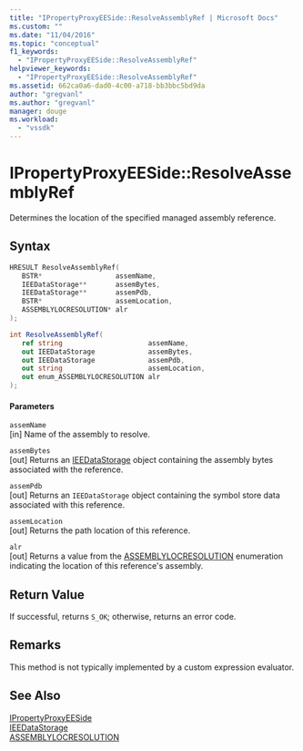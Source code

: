 ```yaml
---
title: "IPropertyProxyEESide::ResolveAssemblyRef | Microsoft Docs"
ms.custom: ""
ms.date: "11/04/2016"
ms.topic: "conceptual"
f1_keywords: 
  - "IPropertyProxyEESide::ResolveAssemblyRef"
helpviewer_keywords: 
  - "IPropertyProxyEESide::ResolveAssemblyRef"
ms.assetid: 662ca0a6-dad0-4c00-a718-bb3bbc5bd9da
author: "gregvanl"
ms.author: "gregvanl"
manager: douge
ms.workload: 
  - "vssdk"
---
```

# IPropertyProxyEESide::ResolveAssemblyRef
Determines the location of the specified managed assembly reference.  
  
## Syntax  
  
```cpp  
HRESULT ResolveAssemblyRef(  
   BSTR*                  assemName,  
   IEEDataStorage**       assemBytes,  
   IEEDataStorage**       assemPdb,  
   BSTR*                  assemLocation,  
   ASSEMBLYLOCRESOLUTION* alr  
);  
```  
  
```csharp  
int ResolveAssemblyRef(  
   ref string                     assemName,  
   out IEEDataStorage             assemBytes,  
   out IEEDataStorage             assemPdb,  
   out string                     assemLocation,  
   out enum_ASSEMBLYLOCRESOLUTION alr  
);  
```  
  
#### Parameters  
 `assemName`  
 [in] Name of the assembly to resolve.  
  
 `assemBytes`  
 [out] Returns an [IEEDataStorage](../../../extensibility/debugger/reference/ieedatastorage.md) object containing the assembly bytes associated with the reference.  
  
 `assemPdb`  
 [out] Returns an `IEEDataStorage` object containing the symbol store data associated with this reference.  
  
 `assemLocation`  
 [out] Returns the path location of this reference.  
  
 `alr`  
 [out] Returns a value from the [ASSEMBLYLOCRESOLUTION](../../../extensibility/debugger/reference/assemblylocresolution.md) enumeration indicating the location of this reference's assembly.  
  
## Return Value  
 If successful, returns `S_OK`; otherwise, returns an error code.  
  
## Remarks  
 This method is not typically implemented by a custom expression evaluator.  
  
## See Also  
 [IPropertyProxyEESide](../../../extensibility/debugger/reference/ipropertyproxyeeside.md)   
 [IEEDataStorage](../../../extensibility/debugger/reference/ieedatastorage.md)   
 [ASSEMBLYLOCRESOLUTION](../../../extensibility/debugger/reference/assemblylocresolution.md)